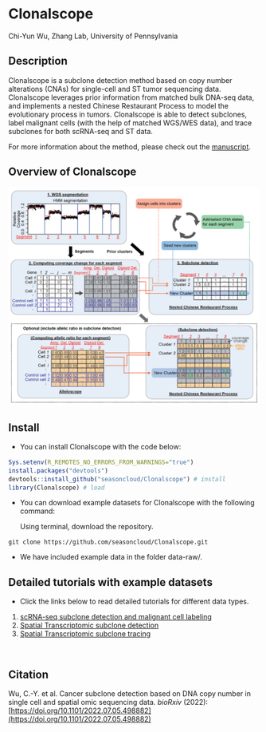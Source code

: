 Clonalscope
================
Chi-Yun Wu, Zhang Lab, University of Pennsylvania

## Description
Clonalscope is a subclone detection method based on copy number alterations (CNAs) for single-cell and ST tumor sequencing data. Clonalscope leverages prior information from matched bulk DNA-seq data, and implements a nested Chinese Restaurant Process to model the evolutionary process in tumors. 
Clonalscope is able to detect subclones, label malignant cells (with the help of matched WGS/WES data), and trace subclones for both scRNA-seq and ST data.

For more information about the method, please check out the [manuscript](https://doi.org/10.1101/2022.07.05.498882).
<br/>

## Overview of Clonalscope
![](inst/plots/overview.png?raw=true "Overview of subclone detection with Clonalscope")


## Install

* You can install Clonalscope with the code below:

``` R
Sys.setenv(R_REMOTES_NO_ERRORS_FROM_WARNINGS="true")
install.packages("devtools")
devtools::install_github("seasoncloud/Clonalscope") # install
library(Clonalscope) # load
```

* You can download example datasets for Clonalscope with the following command:

  Using terminal, download the repository.
```
git clone https://github.com/seasoncloud/Clonalscope.git
```

* We have included example data in the folder data-raw/. 


## Detailed tutorials with example datasets

* Click the links below to read detailed tutorials for different data types.

1. [scRNA-seq subclone detection and malignant cell labeling](https://github.com/seasoncloud/Clonalscope/tree/main/samples/P5931/scRNA)
2. [Spatial Transcriptomic subclone detection](https://github.com/seasoncloud/Clonalscope/tree/main/samples/BC_ductal2/ST)
3. [Spatial Transcriptomic subclone tracing](https://github.com/seasoncloud/Clonalscope/tree/main/samples/BC_ductal1/ST)
<br/>

## Citation
Wu, C.-Y. et al. Cancer subclone detection based on DNA copy number in single cell and spatial omic sequencing data. *bioRxiv* (2022): [https://doi.org/10.1101/2022.07.05.498882](https://doi.org/10.1101/2022.07.05.498882)



